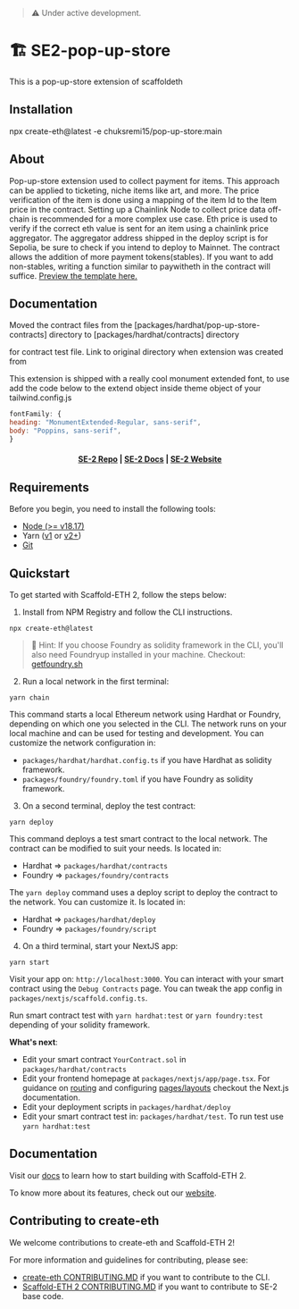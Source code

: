 > ⚠️ Under active development.

# 🏗 SE2-pop-up-store

This is a pop-up-store extension of scaffoldeth

## Installation

npx create-eth@latest -e chuksremi15/pop-up-store:main

## About

Pop-up-store extension used to collect payment for items. This approach can be applied to ticketing, niche items like art, and more. The price verification of the item is done using a mapping of the item Id to the Item price in the contract. Setting up a Chainlink Node to collect price data off-chain is recommended for a more complex use case. Eth price is used to verify if the correct eth value is sent for an item using a chainlink price aggregator. The aggregator address shipped in the deploy script is for Sepolia, be sure to check if you intend to deploy to Mainnet. The contract allows the addition of more payment tokens(stables). If you want to add non-stables, writing a function similar to paywitheth in the contract will suffice. [Preview the template here.](https://popupstore-ashy.vercel.app/)

## Documentation

Moved the contract files from the [packages/hardhat/pop-up-store-contracts] directory to [packages/hardhat/contracts] directory

for contract test file. Link to original directory when extension was created from

This extension is shipped with a really cool monument extended font, to use add the code below to
the extend object inside theme object of your tailwind.config.js

```javascript
fontFamily: {
heading: "MonumentExtended-Regular, sans-serif",
body: "Poppins, sans-serif",
}
```

<h4 align="center">
  <a href="https://github.com/scaffold-eth/scaffold-eth-2">SE-2 Repo</a> |
  <a href="https://docs.scaffoldeth.io">SE-2 Docs</a> |
  <a href="https://scaffoldeth.io">SE-2 Website</a>
</h4>

## Requirements

Before you begin, you need to install the following tools:

- [Node (>= v18.17)](https://nodejs.org/en/download/)
- Yarn ([v1](https://classic.yarnpkg.com/en/docs/install/) or [v2+](https://yarnpkg.com/getting-started/install))
- [Git](https://git-scm.com/downloads)

## Quickstart

To get started with Scaffold-ETH 2, follow the steps below:

1. Install from NPM Registry and follow the CLI instructions.

```
npx create-eth@latest
```

> 💬 Hint: If you choose Foundry as solidity framework in the CLI, you'll also need Foundryup installed in your machine. Checkout: [getfoundry.sh](https://getfoundry.sh)

2. Run a local network in the first terminal:

```
yarn chain
```

This command starts a local Ethereum network using Hardhat or Foundry, depending on which one you selected in the CLI. The network runs on your local machine and can be used for testing and development. You can customize the network configuration in:

- `packages/hardhat/hardhat.config.ts` if you have Hardhat as solidity framework.
- `packages/foundry/foundry.toml` if you have Foundry as solidity framework.

3. On a second terminal, deploy the test contract:

```
yarn deploy
```

This command deploys a test smart contract to the local network. The contract can be modified to suit your needs. Is located in:

- Hardhat => `packages/hardhat/contracts`
- Foundry => `packages/foundry/contracts`

The `yarn deploy` command uses a deploy script to deploy the contract to the network. You can customize it. Is located in:

- Hardhat => `packages/hardhat/deploy`
- Foundry => `packages/foundry/script`

4. On a third terminal, start your NextJS app:

```
yarn start
```

Visit your app on: `http://localhost:3000`. You can interact with your smart contract using the `Debug Contracts` page. You can tweak the app config in `packages/nextjs/scaffold.config.ts`.

Run smart contract test with `yarn hardhat:test` or `yarn foundry:test` depending of your solidity framework.

**What's next**:

- Edit your smart contract `YourContract.sol` in `packages/hardhat/contracts`
- Edit your frontend homepage at `packages/nextjs/app/page.tsx`. For guidance on [routing](https://nextjs.org/docs/app/building-your-application/routing/defining-routes) and configuring [pages/layouts](https://nextjs.org/docs/app/building-your-application/routing/pages-and-layouts) checkout the Next.js documentation.
- Edit your deployment scripts in `packages/hardhat/deploy`
- Edit your smart contract test in: `packages/hardhat/test`. To run test use `yarn hardhat:test`

## Documentation

Visit our [docs](https://docs.scaffoldeth.io) to learn how to start building with Scaffold-ETH 2.

To know more about its features, check out our [website](https://scaffoldeth.io).

## Contributing to create-eth

We welcome contributions to create-eth and Scaffold-ETH 2!

For more information and guidelines for contributing, please see:

- [create-eth CONTRIBUTING.MD](https://github.com/scaffold-eth/create-eth/blob/main/CONTRIBUTING.md) if you want to contribute to the CLI.
- [Scaffold-ETH 2 CONTRIBUTING.MD](https://github.com/scaffold-eth/scaffold-eth-2/blob/main/CONTRIBUTING.md) if you want to contribute to SE-2 base code.
